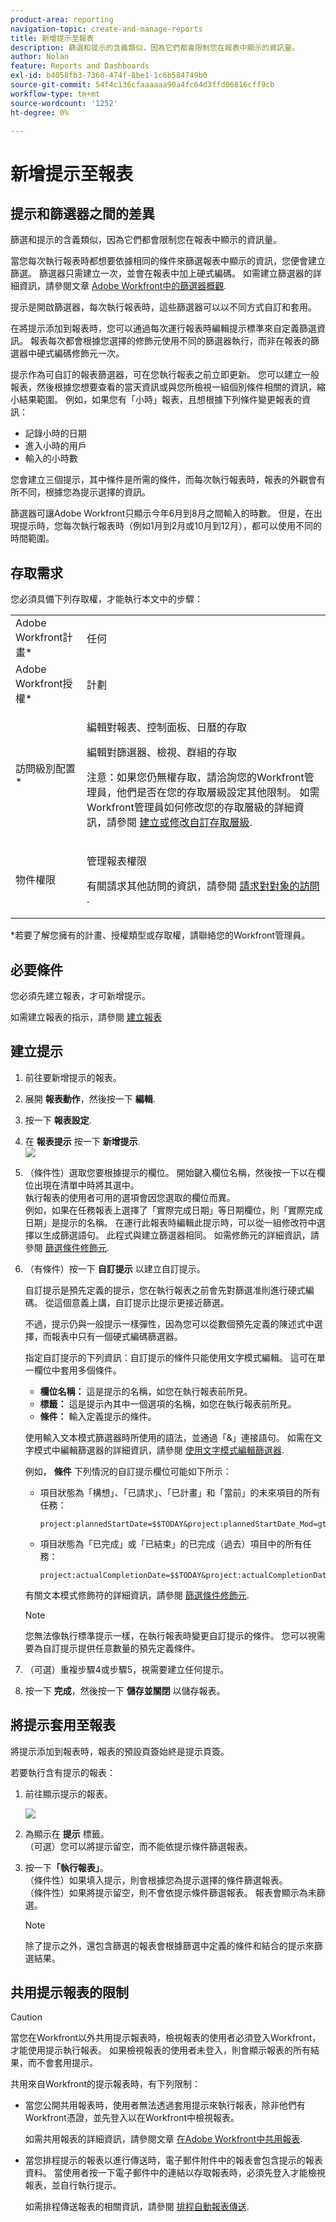 ```yaml
---
product-area: reporting
navigation-topic: create-and-manage-reports
title: 新增提示至報表
description: 篩選和提示的含義類似，因為它們都會限制您在報表中顯示的資訊量。
author: Nolan
feature: Reports and Dashboards
exl-id: b4058fb3-7360-474f-8be1-1c6b584749b0
source-git-commit: 54f4c136cfaaaaaa90a4fc64d3ffd06816cff9cb
workflow-type: tm+mt
source-wordcount: '1252'
ht-degree: 0%

---
```


# 新增提示至報表

## 提示和篩選器之間的差異

篩選和提示的含義類似，因為它們都會限制您在報表中顯示的資訊量。

當您每次執行報表時都想要依據相同的條件來篩選報表中顯示的資訊，您便會建立篩選。 篩選器只需建立一次，並會在報表中加上硬式編碼。 如需建立篩選器的詳細資訊，請參閱文章 [Adobe Workfront中的篩選器概觀](../../../reports-and-dashboards/reports/reporting-elements/filters-overview.md).

提示是開啟篩選器，每次執行報表時，這些篩選器可以以不同方式自訂和套用。

在將提示添加到報表時，您可以通過每次運行報表時編輯提示標準來自定義篩選資訊。 報表每次都會根據您選擇的修飾元使用不同的篩選器執行，而非在報表的篩選器中硬式編碼修飾元一次。

提示作為可自訂的報表篩選器，可在您執行報表之前立即更新。 您可以建立一般報表，然後根據您想要查看的當天資訊或與您所檢視一組個別條件相關的資訊，縮小結果範圍。 例如，如果您有「小時」報表，且想根據下列條件變更報表的資訊：

* 記錄小時的日期
* 進入小時的用戶
* 輸入的小時數

您會建立三個提示，其中條件是所需的條件，而每次執行報表時，報表的外觀會有所不同，根據您為提示選擇的資訊。

篩選器可讓Adobe Workfront只顯示今年6月到8月之間輸入的時數。 但是，在出現提示時，您每次執行報表時（例如1月到2月或10月到12月），都可以使用不同的時間範圍。

## 存取需求

您必須具備下列存取權，才能執行本文中的步驟：

<table style="table-layout:auto"> 
 <col> 
 <col> 
 <tbody> 
  <tr> 
   <td role="rowheader">Adobe Workfront計畫*</td> 
   <td> <p>任何</p> </td> 
  </tr> 
  <tr> 
   <td role="rowheader">Adobe Workfront授權*</td> 
   <td> <p>計劃 </p> </td> 
  </tr> 
  <tr> 
   <td role="rowheader">訪問級別配置*</td> 
   <td> <p>編輯對報表、控制面板、日曆的存取</p> <p>編輯對篩選器、檢視、群組的存取</p> <p>注意：如果您仍無權存取，請洽詢您的Workfront管理員，他們是否在您的存取層級設定其他限制。 如需Workfront管理員如何修改您的存取層級的詳細資訊，請參閱 <a href="../../../administration-and-setup/add-users/configure-and-grant-access/create-modify-access-levels.md" class="MCXref xref">建立或修改自訂存取層級</a>.</p> </td> 
  </tr> 
  <tr> 
   <td role="rowheader">物件權限</td> 
   <td> <p>管理報表權限</p> <p>有關請求其他訪問的資訊，請參閱 <a href="../../../workfront-basics/grant-and-request-access-to-objects/request-access.md" class="MCXref xref">請求對對象的訪問 </a>.</p> </td> 
  </tr> 
 </tbody> 
</table>

&#42;若要了解您擁有的計畫、授權類型或存取權，請聯絡您的Workfront管理員。

## 必要條件

您必須先建立報表，才可新增提示。

如需建立報表的指示，請參閱 [建立報表](../../../reports-and-dashboards/reports/creating-and-managing-reports/create-report.md)

## 建立提示

1. 前往要新增提示的報表。
1. 展開 **報表動作**，然後按一下 **編輯**.

1. 按一下 **報表設定**.
1. 在 **報表提示** 按一下 **新增提示**.\
   ![](assets/qs-add-a-prompt-350x216.png)

1. （條件性）選取您要根據提示的欄位。 開始鍵入欄位名稱，然後按一下以在欄位出現在清單中時將其選中。\
   執行報表的使用者可用的選項會因您選取的欄位而異。\
   例如，如果在任務報表上選擇了「實際完成日期」等日期欄位，則「實際完成日期」是提示的名稱。 在運行此報表時編輯此提示時，可以從一組修改符中選擇以生成篩選語句。 此程式與建立篩選器相同。 如需修飾元的詳細資訊，請參閱 [篩選條件修飾元](../../../reports-and-dashboards/reports/reporting-elements/filter-condition-modifiers.md).

1. （有條件）按一下 **自訂提示** 以建立自訂提示。

   自訂提示是預先定義的提示，您在執行報表之前會先對篩選准則進行硬式編碼。 從這個意義上講，自訂提示比提示更接近篩選。

   不過，提示仍與一般提示一樣彈性，因為您可以從數個預先定義的陳述式中選擇，而報表中只有一個硬式編碼篩選器。

   指定自訂提示的下列資訊：自訂提示的條件只能使用文字模式編輯。 這可在單一欄位中套用多個條件。

   * **欄位名稱：** 這是提示的名稱，如您在執行報表前所見。
   * **標籤：** 這是提示內其中一個選項的名稱，如您在執行報表前所見。
   * **條件：** 輸入定義提示的條件。

   使用輸入文本模式篩選器時所使用的語法，並通過「&amp;」連接語句。 如需在文字模式中編輯篩選器的詳細資訊，請參閱 [使用文字模式編輯篩選器](../../../reports-and-dashboards/reports/text-mode/edit-text-mode-in-filter.md).

   例如， **條件** 下列情況的自訂提示欄位可能如下所示：

   * 項目狀態為「構想」、「已請求」、「已計畫」和「當前」的未來項目的所有任務：

      ```
      project:plannedStartDate=$$TODAY&project:plannedStartDate_Mod=gte&project:status=IDA,REQ,PLN,CUR&project:status_Mod=in
      ```

   * 項目狀態為「已完成」或「已結束」的已完成（過去）項目中的所有任務：

      ```
      project:actualCompletionDate=$$TODAY&project:actualCompletionDate_Mod=lte&project:status=CPL,DED&project:status_Mod=in
      ```
   有關文本模式修飾符的詳細資訊，請參閱 [篩選條件修飾元](../../../reports-and-dashboards/reports/reporting-elements/filter-condition-modifiers.md).

   >[!NOTE]
   >
   >您無法像執行標準提示一樣，在執行報表時變更自訂提示的條件。 您可以視需要為自訂提示提供任意數量的預先定義條件。

1. （可選）重複步驟4或步驟5，視需要建立任何提示。
1. 按一下 **完成**，然後按一下 **儲存並關閉** 以儲存報表。

## 將提示套用至報表

將提示添加到報表時，報表的預設頁簽始終是提示頁簽。

若要執行含有提示的報表：

1. 前往顯示提示的報表。

   ![](assets/qs-prompt-drop-downs-350x229.png)

1. 為顯示在 **提示** 標籤。\
   （可選）您可以將提示留空，而不能依提示條件篩選報表。

1. 按一下&#x200B;**「執行報表」**。\
   （條件性）如果填入提示，則會根據您為提示選擇的條件篩選報表。\
   （條件性）如果將提示留空，則不會依提示條件篩選報表。 報表會顯示為未篩選。

   >[!NOTE]
   >
   >除了提示之外，還包含篩選的報表會根據篩選中定義的條件和結合的提示來篩選結果。

## 共用提示報表的限制

>[!CAUTION]
>
>當您在Workfront以外共用提示報表時，檢視報表的使用者必須登入Workfront，才能使用提示執行報表。 如果檢視報表的使用者未登入，則會顯示報表的所有結果，而不會套用提示。

共用來自Workfront的提示報表時，有下列限制：

* 當您公開共用報表時，使用者無法透過套用提示來執行報表，除非他們有Workfront憑證，並先登入以在Workfront中檢視報表。

   如需共用報表的詳細資訊，請參閱文章 [在Adobe Workfront中共用報表](../../../reports-and-dashboards/reports/creating-and-managing-reports/share-report.md).
* 當您排程提示的報表以進行傳送時，電子郵件附件中的報表會包含提示的報表資料。 當使用者按一下電子郵件中的連結以存取報表時，必須先登入才能檢視報表，並自行執行提示。

   如需排程傳送報表的相關資訊，請參閱 [排程自動報表傳送](../../../reports-and-dashboards/reports/creating-and-managing-reports/set-up-automatic-report-delivery.md).
